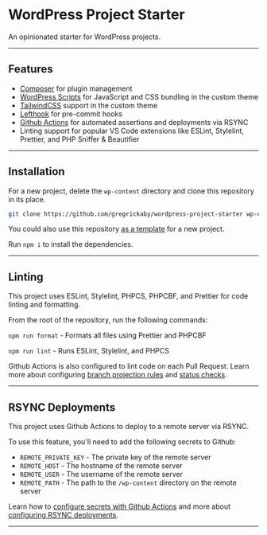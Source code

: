 # WordPress Project Starter

An opinionated starter for WordPress projects.

---

## Features

- [Composer](https://getcomposer.org/) for plugin management
- [WordPress Scripts](https://www.npmjs.com/package/@wordpress/scripts) for JavaScript and CSS bundling in the custom theme
- [TailwindCSS](https://tailwindcss.com/) support in the custom theme
- [Lefthook](https://www.npmjs.com/package/lefthook) for pre-commit hooks
- [Github Actions](https://docs.github.com/en/actions) for automated assertions and deployments via RSYNC
- Linting support for popular VS Code extensions like ESLint, Stylelint, Prettier, and PHP Sniffer & Beautifier

---

## Installation

For a new project, delete the `wp-content` directory and clone this repository in its place.

```bash
git clone https://github.com/gregrickaby/wordpress-project-starter wp-content
```

You could also use this repository [as a template](https://github.com/gregrickaby/wordpress-project-starter/generate) for a new project.

Run `npm i` to install the dependencies.

---

## Linting

This project uses ESLint, Stylelint, PHPCS, PHPCBF, and Prettier for code linting and formatting.

From the root of the repository, run the following commands:

`npm run format` - Formats all files using Prettier and PHPCBF

`npm run lint` - Runs ESLint, Stylelint, and PHPCS

Github Actions is also configured to lint code on each Pull Request. Learn more about configuring [branch projection rules](https://docs.github.com/en/repositories/configuring-branches-and-merges-in-your-repository/defining-the-mergeability-of-pull-requests/about-protected-branches) and [status checks](https://docs.github.com/en/repositories/configuring-branches-and-merges-in-your-repository/defining-the-mergeability-of-pull-requests/troubleshooting-required-status-checks).

---

## RSYNC Deployments

This project uses Github Actions to deploy to a remote server via RSYNC.

To use this feature, you'll need to add the following secrets to Github:

- `REMOTE_PRIVATE_KEY` - The private key of the remote server
- `REMOTE_HOST` - The hostname of the remote server
- `REMOTE_USER` - The username of the remote server
- `REMOTE_PATH` - The path to the `/wp-content` directory on the remote server

Learn how to [configure secrets with Github Actions](https://docs.github.com/en/actions/security-guides/encrypted-secrets#using-encrypted-secrets-in-a-workflow) and more about [configuring RSYNC deployments](https://github.com/easingthemes/ssh-deploy).

---
